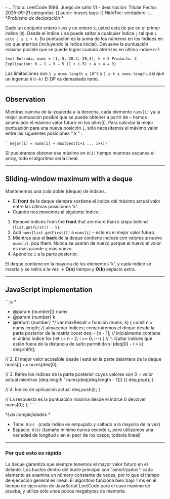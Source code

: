 -...
Título: LeetCode 1696. Juego de salto VI -
descripción: Titular
Fecha: 2025-09-21
categorías: []
autor: muses
tags: []
HideToc: verdadero
-...
**Problema de declaración* *

Dado un conjunto entero `nums` y un entero `k`, usted está de pie en el primer índice (`0`).
Desde el índice `i` se puede saltar a cualquier índice `j` tal que `i ecto j ≤ i + k`.
Su puntuación es la suma de los números en los índices en los que aterriza (incluyendo la
índice inicial).
Devuelve la puntuación máxima posible que se puede lograr cuando aterrizas en
último índice n-1.

``text
Entrada: nums = [1,-5,-20,4,-20,4], k = 2
Producto: 3
Explicación: 0 → 1 → 3 → 5 (1 + (-5) + 4 + 4 = 3)
`` `

Las limitaciones son `1 ≤ nums.length ≤ 10^5` y `1 ≤ k ≤ nums.length`,
así que un ingenuo `O(n·k)` El DP es demasiado lento.

----------------------------------------------------

## Observation

Mientras camina de la izquierda a la derecha, cada elemento `nums[i]` ya
la mejor puntuación posible que se puede obtener a partir de –
hemos acumulado el máximo valor futuro en los años[i].
Para calcular la mejor puntuación para una nueva posición `i`, sólo necesitamos el máximo
valor entre las siguientes posiciones " k " :

`` `
mejor[i] = nums[i] + max(best[i+1 ... i+k])
`` `

Si pudiéramos obtener ese máximo en `O(1)` tiempo mientras escanea el array,
todo el algoritmo sería lineal.

----------------------------------------------------

## Sliding-window maximum with a deque

Mantenemos una cola doble (deque) de índices.
* El **front** de la deque siempre sostiene el índice del máximo actual
valor entre las últimas posiciones 'k'.
* Cuando nos movemos al siguiente índice:
1. Remove indices from the **front** that are more than `k` steps behind
(`list.getFirst() - k`).
2. Add `nums[list.getFirst()]` a `nums[i]` – este es el mejor
valor futuro.
3. Mientras que el **back** de la deque contiene índices con valores **≤**
nuevo `nums[i]`, pop them. Nunca se usarán de nuevo porque el nuevo
el valor es más grande y más nuevo.
4. Apéndice `i` a la parte posterior.

El deque contiene en la mayoría de los elementos 'k', y cada índice se inserta y se retira
a la vez → **O(n)** tiempo y **O(k)** espacio extra.

----------------------------------------------------

## JavaScript implementation

`` js
*
* @param {number[]} nums
* @param {number} k
* @return {number}
*/
var maxResult = función (nums, k) {
const n = nums.length;
// almacenar índices; construiremos el deque desde la parte posterior de la matriz
const deq = [n - 1]; // inicialmente contiene el último índice
for (let i = n - 2; i >= 0; i--) {
// 1. Quitar índices que están fuera de la distancia de salto permitido
si (deq[0] - i > k) deq.shift();

// 2. El mejor valor accesible desde i está en la parte delantera de la deque
nums[i] += nums[deq[0];

// 3. Retire los índices de la parte posterior cuyos valores son 0 = valor actual
mientras (deq.length ' nums[deq[deq.length - 1]]] {}
deq.pop();
}

// 4. Índice de aplicación actual
deq.push(i);
}

// La respuesta es la puntuación máxima desde el índice 0
devolver nums[0];
};
`` `

**Las complejidades* *

* Time: `O(n) `
(cada índice es empujado y saltado a la mayoría de la vez)
* Espacio: `O(k)` (tamaño mínimo nunca excede `k`, pero utilizamos una variedad de
longitud `n` en el peor de los casos; todavía lineal)

----------------------------------------------------

### Por qué esto es rápido

La deque garantiza que siempre tenemos el mayor valor futuro en el
delante. Los bucles dentro del bucle principal son “amortizados”: cada elemento
se examina un número constante de veces, por lo que el tiempo de ejecución general es lineal.
El algoritmo funciona bien bajo 1 ms en el tiempo de ejecución de JavaScript LeetCode
para el caso máximo de prueba, y utiliza sólo unos pocos megabytes de memoria.